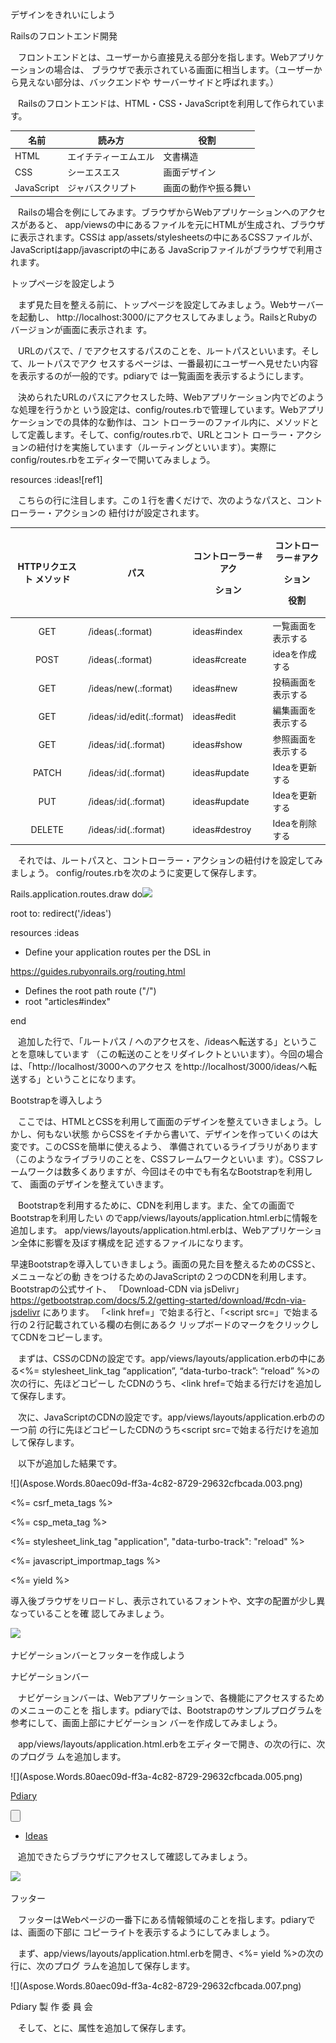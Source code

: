 ﻿デザインをきれいにしよう

Railsのフロントエンド開発

`　`フロントエンドとは、ユーザーから直接見える部分を指します。Webアプリケーションの場合は、 ブラウザで表示されている画面に相当します。（ユーザーから見えない部分は、バックエンドや サーバーサイドと呼ばれます。）

`　`Railsのフロントエンドは、HTML・CSS・JavaScriptを利用して作られています。



|名前|読み方|役割|
| - | - | - |
|HTML|エイチティーエムエル|文書構造|
|CSS|シーエスエス|画面デザイン|
|JavaScript|ジャバスクリプト|画面の動作や振る舞い|

`　`Railsの場合を例にしてみます。ブラウザからWebアプリケーションへのアクセスがあると、 app/viewsの中にあるファイルを元にHTMLが生成され、ブラウザに表示されます。CSSは app/assets/stylesheetsの中にあるCSSファイルが、JavaScriptはapp/javascriptの中にある JavaScripファイルがブラウザで利用されます。

トップページを設定しよう

`　`まず見た目を整える前に、トップページを設定してみましょう。Webサーバーを起動し、 http://localhost:3000/にアクセスしてみましょう。RailsとRubyのバージョンが画面に表示されま す。

`　`URLのパスで、/ でアクセスするパスのことを、ルートパスといいます。そして、ルートパスでアク セスするページは、一番最初にユーザーへ見せたい内容を表示するのが一般的です。pdiaryで は一覧画面を表示するようにします。

`　`決められたURLのパスにアクセスした時、Webアプリケーション内でどのような処理を行うかと いう設定は、config/routes.rbで管理しています。Webアプリケーションでの具体的な動作は、コン トローラーのファイル内に、メソッドとして定義します。そして、config/routes.rbで、URLとコント ローラー・アクションの紐付けを実施しています（ルーティングといいます）。実際に config/routes.rbをエディターで開いてみましょう。

resources :ideas![ref1]

`　`こちらの行に注目します。この１行を書くだけで、次のようなパスと、コントローラー・アクションの 紐付けが設定されます。



|HTTPリクエスト メソッド|パス|<p>コントローラー＃アク</p><p>ション</p>|<p>コントローラー＃アク</p><p>ション</p><p>役割</p>|
| :-: | - | - | - |
|GET|/ideas(.:format)|ideas#index|一覧画面を表示する|
|POST|/ideas(.:format)|ideas#create|ideaを作成する|
|GET|/ideas/new(.:format)|ideas#new|投稿画面を表示する|
|GET|/ideas/:id/edit(.:format)|ideas#edit|編集画面を表示する|
|GET|/ideas/:id(.:format)|ideas#show|参照画面を表示する|
|PATCH|/ideas/:id(.:format)|ideas#update|Ideaを更新する|
|PUT|/ideas/:id(.:format)|ideas#update|Ideaを更新する|
|DELETE|/ideas/:id(.:format)|ideas#destroy|Ideaを削除する|

`　`それでは、ルートパスと、コントローラー・アクションの紐付けを設定してみましょう。 config/routes.rbを次のように変更して保存します。

Rails.application.routes.draw do![](Aspose.Words.80aec09d-ff3a-4c82-8729-29632cfbcada.002.png)

root to: redirect('/ideas')

resources :ideas

- Define your application routes per the DSL in

https://guides.rubyonrails.org/routing.html

- Defines the root path route ("/")
- root "articles#index"

end

`　`追加した行で、「ルートパス / へのアクセスを、/ideasへ転送する」ということを意味しています （この転送のことをリダイレクトといいます）。今回の場合は、「http://localhost/3000へのアクセス をhttp://localhost/3000/ideas/へ転送する」ということになります。

Bootstrapを導入しよう

`　`ここでは、HTMLとCSSを利用して画面のデザインを整えていきましょう。しかし、何もない状態 からCSSをイチから書いて、デザインを作っていくのは大変です。このCSSを簡単に使えるよう、 準備されているライブラリがあります（このようなライブラリのことを、CSSフレームワークといいま す）。CSSフレームワークは数多くありますが、今回はその中でも有名なBootstrapを利用して、 画面のデザインを整えていきます。

`　`Bootstrapを利用するために、CDNを利用します。また、全ての画面でBootstrapを利用したい のでapp/views/layouts/application.html.erbに情報を追加します。 app/views/layouts/application.html.erbは、Webアプリケーション全体に影響を及ぼす構成を記 述するファイルになります。

早速Bootstrapを導入していきましょう。画面の見た目を整えるためのCSSと、メニューなどの動 きをつけるためのJavaScriptの２つのCDNを利用します。Bootstrapの公式サイト、 「Download-CDN via jsDelivr」 <https://getbootstrap.com/docs/5.2/getting-started/download/#cdn-via-jsdelivr> にあります。 「<link href=」で始まる行と、「<script src=」で始まる行の２行記載されている欄の右側にあるク リップボードのマークをクリックしてCDNをコピーします。

`　`まずは、CSSのCDNの設定です。app/views/layouts/application.erbの中にある<%= stylesheet\_link\_tag “application”, “data-turbo-track”: “reload” %>の次の行に、先ほどコピーし たCDNのうち、<link href=で始まる行だけを追加して保存します。

`　`次に、JavaScriptのCDNの設定です。app/views/layouts/application.erbの</body>の一つ前 の行に先ほどコピーしたCDNのうち<script src=で始まる行だけを追加して保存します。

`　`以下が追加した結果です。

<!DOCTYPE html>![](Aspose.Words.80aec09d-ff3a-4c82-8729-29632cfbcada.003.png)

<html>

<head>

<title>Pdiary</title>

<meta name="viewport" content="width=device-width,initial-scale=1"> <%= csrf\_meta\_tags %>

<%= csp\_meta\_tag %>

<%= stylesheet\_link\_tag "application", "data-turbo-track": "reload" %>

<link href="https://cdn.jsdelivr.net/npm/bootstrap@5.2.3/dist/css/bootstrap.min.css" rel="stylesheet" integrity="sha384-rbsA2VBKQhggwzxH7pPCaAqO46MgnOM80zW1RWuH61DGLwZJEdK2Kadq2F9CUG65" crossorigin="anonymous">

<%= javascript\_importmap\_tags %>

</head>

<body>

<%= yield %>

<script src="https://cdn.jsdelivr.net/npm/bootstrap@5.2.3/dist/js/bootstrap.bundle.min.js" integrity="sha384-kenU1KFdBIe4zVF0s0G1M5b4hcpxyD9F7jL+jjXkk+Q2h455rYXK/7HAuoJl+0I4" crossorigin="anonymous"></script>

</body>

</html>

導入後ブラウザをリロードし、表示されているフォントや、文字の配置が少し異なっていることを確 認してみましょう。

![](Aspose.Words.80aec09d-ff3a-4c82-8729-29632cfbcada.004.png)

ナビゲーションバーとフッターを作成しよう

ナビゲーションバー

`　`ナビゲーションバーは、Webアプリケーションで、各機能にアクセスするためのメニューのことを 指します。pdiaryでは、Bootstrapのサンプルプログラムを参考にして、画面上部にナビゲーション バーを作成してみましょう。

`　`app/views/layouts/application.html.erbをエディターで開き、<body>の次の行に、次のプログラ ムを追加します。

<nav class="navbar navbar-expand-lg bg-light">![](Aspose.Words.80aec09d-ff3a-4c82-8729-29632cfbcada.005.png)

<div class="container-fluid">

<a class="navbar-brand" href="#">Pdiary</a>

<button class="navbar-toggler" type="button" data-bs-toggle="collapse" data-bs-target="#navbarNav" aria-controls="navbarNav" aria-expanded="false" aria-label="Toggle navigation">

<span class="navbar-toggler-icon"></span>

</button>

<div class="collapse navbar-collapse" id="navbarNav">

<ul class="navbar-nav">

<li class="nav-item">

<a class="nav-link active" aria-current="page" href="/ideas">Ideas</a> </li>

</ul>

</div>

</div>

</nav>

`　`追加できたらブラウザにアクセスして確認してみましょう。

![](Aspose.Words.80aec09d-ff3a-4c82-8729-29632cfbcada.006.png)

フッター

`　`フッターはWebページの一番下にある情報領域のことを指します。pdiaryでは、画面の下部に コピーライトを表示するようにしてみましょう。

`　`まず、app/views/layouts/application.html.erbを開き、<%= yield %>の次の行に、次のプログ ラムを追加して保存します。

<footer class="footer mt-auto py-3 bg-light">![](Aspose.Words.80aec09d-ff3a-4c82-8729-29632cfbcada.007.png)

<div class="container">

<span class="text-muted">Pdiary 製 作 委 員 会</span> </div>

</footer>

`　`そして、<html>と<body>に、属性を追加して保存します。

<!-- ↓html —-> <![](Aspose.Words.80aec09d-ff3a-4c82-8729-29632cfbcada.008.png)html class="h-100">

<!-- ↓body —->

<body class="d-flex flex-column h-100">

ここまでの変更でapp/views/layouts/application.html.erbは以下のようになります。 ブラウザも確認してみましょう。

![](Aspose.Words.80aec09d-ff3a-4c82-8729-29632cfbcada.009.png)

![](Aspose.Words.80aec09d-ff3a-4c82-8729-29632cfbcada.010.png)

各画面の見た目をきれいにしよう

一覧画面と投稿画面

`　`ここまでで、ナビゲーションバーとフッターが表示されるようになりました。これから、一覧画面・ 投稿画面の見た目を変更していきましょう。

`　`まず、[http://localhost:3000/ ](http://localhost:3000/)でアクセスする一覧画面ですが、よく見ると左側に余白がないので 余白を持たせましょう。app/views/layouts/application.html.erbを開き、<%= yield%>の部分を次 のように変更します。

<div class="container">![](Aspose.Words.80aec09d-ff3a-4c82-8729-29632cfbcada.011.png)

<%= yield %>

</div>

![](Aspose.Words.80aec09d-ff3a-4c82-8729-29632cfbcada.012.jpeg)

`　`余白ができました。

投稿画面と編集画面

`　`まずは、投稿画面であるapp/views/ideas/new.html.erbをエディターで開いて内容をみてみま す。

<h1>New idea</h1>![](Aspose.Words.80aec09d-ff3a-4c82-8729-29632cfbcada.013.png)

<%= render "form", idea: @idea %> <br>

<div>

<%= link\_to "Back to ideas", ideas\_path %> </div>

<%= render "form", idea: @idea %>![ref1]

`　`この行がポイントです。ここで、app/views/ideas/\_form.html.erbという名前のファイルの内容が 表示されるようになります。

`　`これは部分テンプレートという仕組みを利用しています。部分テンプレートは、ビューをいくつか のファイルに分割したものです。例えば、複数の箇所で利用するビューのプログラムを、部分テン プレートとして、別のファイルとして書き出しておきます。別のファイルに分けておくことで、rederメ ソッドを使ってプログラムを利用したい箇所で簡単に呼び出すことができます。

`　`今回のapp/views/ideas/\_form.html.erbは、編集画面のapp/views/ideas/edit.html.erbでも呼 び出しています。

<h1>Editing idea</h1>![](Aspose.Words.80aec09d-ff3a-4c82-8729-29632cfbcada.014.png)

<%= render "form", idea: @idea %> <br>

<div>

<%= link\_to "Show this idea", @idea %> |

<%= link\_to "Back to ideas", ideas\_path %> </div>

`　`app/views/ideas/new.html.erbと同じように<%= render “form”, idea: @idea %があります。 　今回の投稿画面と編集画面では、部分テンプレートである、app/views/ideas/\_form.html.erbを 変更すれば、どちらにもその変更が反映されることになります。エディターで開いて、次のように プログラムを変更して保存してみましょう。

![](Aspose.Words.80aec09d-ff3a-4c82-8729-29632cfbcada.015.jpeg)

これで、http://localhost:3000/ideas/new/にアクセスすると、整形された画面が表示されるはずで す。確認してみましょう。

![](Aspose.Words.80aec09d-ff3a-4c82-8729-29632cfbcada.016.jpeg)

`　`これで見た目もある程度整いました。最後にこの前追加したPreviewの欄も作成します。

<div id="picture-preview">![](Aspose.Words.80aec09d-ff3a-4c82-8729-29632cfbcada.017.png)

</div>

`　`こちらのapp/views/ideas/\_form.html.erbの上の行を先ほどやったものと同じように

<div class="my-4">![](Aspose.Words.80aec09d-ff3a-4c82-8729-29632cfbcada.018.png)

<%= form.label :preview, style: "display: block", class: "form-label" %> <div class="row">

<div class="col-md-4" id="picture-preview">

</div>

</div>

</div>

`　`このように変更します。ブラウザを更新して確認してみましょう。

![](Aspose.Words.80aec09d-ff3a-4c82-8729-29632cfbcada.019.png)

`　`Previewの欄が表示されることが確認できました。

参考書籍

江森真由美，やだけいこ，小林智恵. (2023/4/20). はじめてつくるWebアプリケーション 〜Ruby on Railsでプログラミングの第一歩を踏み出そう. ISBN: 978-4-297-13468-6

[ref1]: Aspose.Words.80aec09d-ff3a-4c82-8729-29632cfbcada.001.png
